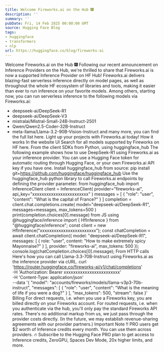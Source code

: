 ```yaml
---
title: Welcome Fireworks.ai on the Hub 🎆
description: ''
summary: ''
pubDate: Fri, 14 Feb 2025 00:00:00 GMT
source: Hugging Face Blog
tags:
- huggingface
- transformers
- nlp
url: https://huggingface.co/blog/fireworks-ai
---
```


Welcome Fireworks.ai on the Hub 🎆
Following our recent announcement on Inference Providers on the Hub, we're thrilled to share that Fireworks.ai is now a supported Inference Provider on HF Hub!
Fireworks.ai delivers blazing-fast serverless inference directly on model pages, as well as throughout the whole HF ecosystem of libraries and tools, making it easier than ever to run inference on your favorite models.
Among others, starting now, you can run serverless inference to the following models via Fireworks.ai:
- deepseek-ai/DeepSeek-R1
- deepseek-ai/DeepSeek-V3
- mistralai/Mistral-Small-24B-Instruct-2501
- Qwen/Qwen2.5-Coder-32B-Instruct
- meta-llama/Llama-3.2-90B-Vision-Instruct
and many more, you can find the full list here.
Light up your projects with Fireworks.ai today!
How it works
In the website UI
Search for all models supported by Fireworks on HF here.
From the client SDKs
from Python, using huggingface_hub
The following example shows how to use DeepSeek-R1 using Fireworks.ai as your inference provider. You can use a Hugging Face token for automatic routing through Hugging Face, or your own Fireworks.ai API key if you have one.
Install huggingface_hub
from source:
pip install git+https://github.com/huggingface/huggingface_hub
Use the huggingface_hub
python library to call Fireworks.ai endpoints by defining the provider
parameter.
from huggingface_hub import InferenceClient
client = InferenceClient(
provider="fireworks-ai",
api_key="xxxxxxxxxxxxxxxxxxxxxxxx"
)
messages = [
{
"role": "user",
"content": "What is the capital of France?"
}
]
completion = client.chat.completions.create(
model="deepseek-ai/DeepSeek-R1",
messages=messages,
max_tokens=500
)
print(completion.choices[0].message)
from JS using @huggingface/inference
import { HfInference } from "@huggingface/inference";
const client = new HfInference("xxxxxxxxxxxxxxxxxxxxxxxx");
const chatCompletion = await client.chatCompletion({
model: "deepseek-ai/DeepSeek-R1",
messages: [
{
role: "user",
content: "How to make extremely spicy Mayonnaise?"
}
],
provider: "fireworks-ai",
max_tokens: 500
});
console.log(chatCompletion.choices[0].message);
From HTTP calls
Here's how you can call Llama-3.3-70B-Instruct using Fireworks.ai as the inference provider via cURL.
curl 'https://router.huggingface.co/fireworks-ai/v1/chat/completions' \
-H 'Authorization: Bearer xxxxxxxxxxxxxxxxxxxxxxxx' \
-H 'Content-Type: application/json' \
--data '{
"model": "accounts/fireworks/models/llama-v3p3-70b-instruct",
"messages": [
{
"role": "user",
"content": "What is the meaning of life if you were a dog?"
}
],
"max_tokens": 500,
"stream": false
}'
Billing
For direct requests, i.e. when you use a Fireworks key, you are billed directly on your Fireworks account.
For routed requests, i.e. when you authenticate via the hub, you'll only pay the standard Fireworks API rates. There's no additional markup from us, we just pass through the provider costs directly. (In the future, we may establish revenue-sharing agreements with our provider partners.)
Important Note ‼️ PRO users get $2 worth of Inference credits every month. You can use them across providers. 🔥
Subscribe to the Hugging Face PRO plan to get access to Inference credits, ZeroGPU, Spaces Dev Mode, 20x higher limits, and more.